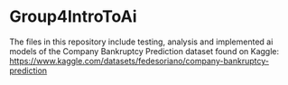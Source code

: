 # Group4IntroToAi
The files in this repository include testing, analysis and implemented ai models of the Company Bankruptcy Prediction 
dataset found on Kaggle: https://www.kaggle.com/datasets/fedesoriano/company-bankruptcy-prediction

